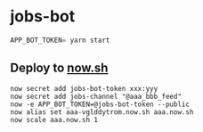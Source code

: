 # jobs-bot

```js
APP_BOT_TOKEN= yarn start
```

## Deploy to [now.sh](https://now.sh)

```
now secret add jobs-bot-token xxx:yyy
now secret add jobs-channel "@aaa_bbb_feed"
now -e APP_BOT_TOKEN=@jobs-bot-token --public
now alias set aaa-vglddytrom.now.sh aaa.now.sh
now scale aaa.now.sh 1
```

